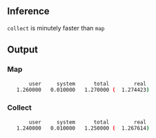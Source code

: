## Inference
``collect`` is minutely faster than ``map``

## Output

### Map

```sh
       user     system      total        real
   1.260000   0.010000   1.270000 (  1.274423)
```

### Collect

```sh
       user     system      total        real
   1.240000   0.010000   1.250000 (  1.267614)

```
